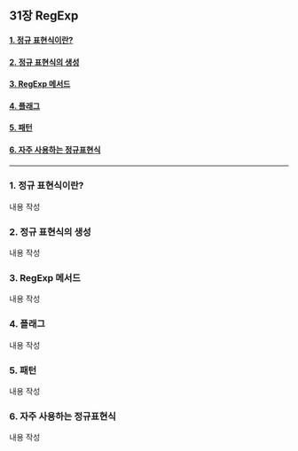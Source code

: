 ## 31장 RegExp

#### [1. 정규 표현식이란?](#1-정규-표현식이란?-1)
#### [2. 정규 표현식의 생성](#2-정규-표현식의-생성-1)
#### [3. RegExp 메서드](#3-RegExp-메서드-1)
#### [4. 플래그](#4-플래그-1)
#### [5. 패턴](#5-패턴-1)
#### [6. 자주 사용하는 정규표현식](#6-자주-사용하는-정규표현식-1)

***

### 1. 정규 표현식이란?

내용 작성

### 2. 정규 표현식의 생성

내용 작성

### 3. RegExp 메서드

내용 작성

### 4. 플래그

내용 작성

### 5. 패턴

내용 작성

### 6. 자주 사용하는 정규표현식

내용 작성

